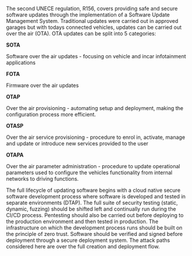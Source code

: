 The second UNECE regulation, R156, covers providing safe and secure software updates through the implementation of a Software Update Management System. Traditional updates were carried out in approved garages but with todays connected vehicles, updates can be carried out over the air (OTA).
OTA updates can be split into 5 categories:

<b>SOTA</b>

Software over the air updates - focusing on vehicle and incar infotainment applications


<b>FOTA</b>

Firmware over the air updates 

<b>OTAP</b>

Over the air provisioning - automating setup and deployment, making the configuration process more efficient.

<b>OTASP</b>

Over the air service provisioning - procedure to enrol in, activate, manage and update or introduce new services provided to the user

<b>OTAPA</b>

Over the air parameter administration - procedure to update operational parameters used to configure the vehicles functionality from internal networks to driving functions.


The full lifecycle of updating software begins with a cloud native secure software development process where software is developed and tested in separate environments (DTAP). The full suite of security testing (static, dynamic, fuzzing) should be shifted left and continually run during the CI/CD process. Pentesting should also be carried out before deploying to the production environment and then tested in production. The infrastructure on which the development process runs should be built on the principle of zero trust. Software should be verified and signed before deployment through a secure deployment system. The attack paths considered here are over the full creation and deployment flow.
